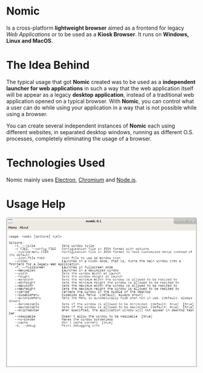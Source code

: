 # Nomic

 Is a cross-platform **lightweight browser** aimed as a frontend for legacy *Web Applications* or to be used as a **Kiosk Browser**. It runs on **Windows, Linux and MacOS**.

# The Idea Behind

 The typical usage that got **Nomic** created was to be used as a **independent launcher for web applications** in such a way that the web application itself will be appear as a legacy **desktop application**, instead of a traditional web application opened on a typical browser. With **Nomic**, you can control what a user can do while using your application in a way that is not possible while using a browser.

 You can create several independent instances of **Nomic** each using different websites, in separated desktop windows, running as different O.S. processes, completely eliminating the usage of a browser.

# Technologies Used
 Nomic mainly uses [Electron](https://github.com/electron/electron), [Chromium](https://www.chromium.org) and [Node.js](https://nodejs.org).


# Usage Help


![Screenshot of Usage Help](https://raw.githubusercontent.com/hvmonteiro/nomic/master/images/screenshot-01.png)

